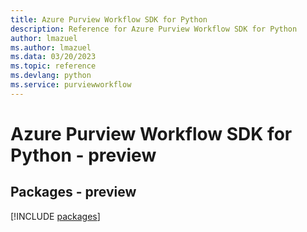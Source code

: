 ```yaml
---
title: Azure Purview Workflow SDK for Python
description: Reference for Azure Purview Workflow SDK for Python
author: lmazuel
ms.author: lmazuel
ms.data: 03/20/2023
ms.topic: reference
ms.devlang: python
ms.service: purviewworkflow
---
```

# Azure Purview Workflow SDK for Python - preview
## Packages - preview
[!INCLUDE [packages](purview-workflow-index.md)]